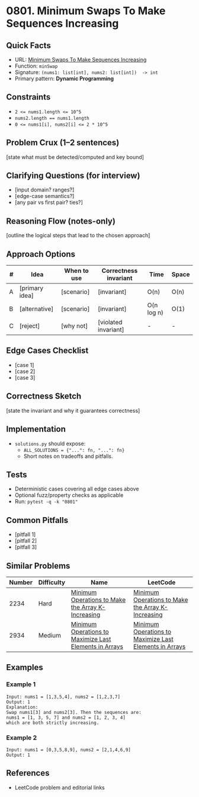 # 0801. Minimum Swaps To Make Sequences Increasing

## Quick Facts

- URL: [Minimum Swaps To Make Sequences Increasing](https://leetcode.com/problems/minimum-swaps-to-make-sequences-increasing/)
- Function: `minSwap`
- Signature: `(nums1: list[int], nums2: list[int])  -> int`
- Primary pattern: **Dynamic Programming**

## Constraints

- `2 <= nums1.length <= 10^5`
- `nums2.length == nums1.length`
- `0 <= nums1[i], nums2[i] <= 2 * 10^5`

## Problem Crux (1–2 sentences)

[state what must be detected/computed and key bound]

## Clarifying Questions (for interview)

- [input domain? ranges?]
- [edge-case semantics?]
- [any pair vs first pair? ties?]

## Reasoning Flow (notes-only)

[outline the logical steps that lead to the chosen approach]

## Approach Options

| # | Idea | When to use | Correctness invariant | Time | Space |
|---|------|-------------|-----------------------|------|-------|
| A | [primary idea] | [scenario] | [invariant] | O(n) | O(n) |
| B | [alternative] | [scenario] | [invariant] | O(n log n) | O(1) |
| C | [reject] | [why not] | [violated invariant] | - | - |

## Edge Cases Checklist

- [case 1]
- [case 2]
- [case 3]

## Correctness Sketch

[state the invariant and why it guarantees correctness]

## Implementation

- `solutions.py` should expose:
  - `ALL_SOLUTIONS = {"...": fn, "...": fn}`
  - Short notes on tradeoffs and pitfalls.

## Tests

- Deterministic cases covering all edge cases above
- Optional fuzz/property checks as applicable
- Run: `pytest -q -k "0801"`

## Common Pitfalls

- [pitfall 1]
- [pitfall 2]
- [pitfall 3]

## Similar Problems

| Number | Difficulty | Name | LeetCode |
|---|---|---|---|
| 2234 | Hard | [Minimum Operations to Make the Array K-Increasing](../2234-minimum-operations-to-make-the-array-k-increasing/readme.md) | [Minimum Operations to Make the Array K-Increasing](https://leetcode.com/problems/minimum-operations-to-make-the-array-k-increasing/) |
| 2934 | Medium | [Minimum Operations to Maximize Last Elements in Arrays](../2934-minimum-operations-to-maximize-last-elements-in-arrays/readme.md) | [Minimum Operations to Maximize Last Elements in Arrays](https://leetcode.com/problems/minimum-operations-to-maximize-last-elements-in-arrays/) |

## Examples

### Example 1

```text
Input: nums1 = [1,3,5,4], nums2 = [1,2,3,7]
Output: 1
Explanation:
Swap nums1[3] and nums2[3]. Then the sequences are:
nums1 = [1, 3, 5, 7] and nums2 = [1, 2, 3, 4]
which are both strictly increasing.
```

### Example 2

```text
Input: nums1 = [0,3,5,8,9], nums2 = [2,1,4,6,9]
Output: 1
```

## References

- LeetCode problem and editorial links
